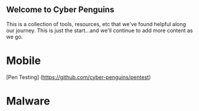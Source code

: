 ## Welcome to Cyber Penguins

This is a collection of tools, resources, etc that we've found helpful along our journey. This is just the start...and we'll continue to add more content as we go.

# Mobile

[Pen Testing] (https://github.com/cyber-penguins/pentest)

# Malware 
